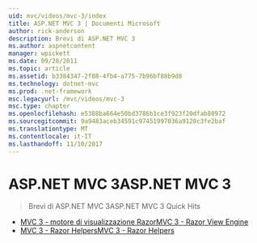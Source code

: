 ```yaml
---
uid: mvc/videos/mvc-3/index
title: ASP.NET MVC 3 | Documenti Microsoft
author: rick-anderson
description: Brevi di ASP.NET MVC 3
ms.author: aspnetcontent
manager: wpickett
ms.date: 09/28/2011
ms.topic: article
ms.assetid: b3384347-2f88-4fb4-a775-7b96bf88b9d8
ms.technology: dotnet-mvc
ms.prod: .net-framework
msc.legacyurl: /mvc/videos/mvc-3
msc.type: chapter
ms.openlocfilehash: e5388ba664e50bd3786b1ce3f923f20dfab80972
ms.sourcegitcommit: 9a9483aceb34591c97451997036a9120c3fe2baf
ms.translationtype: MT
ms.contentlocale: it-IT
ms.lasthandoff: 11/10/2017
---
```

<a name="aspnet-mvc-3"></a><span data-ttu-id="e7172-103">ASP.NET MVC 3</span><span class="sxs-lookup"><span data-stu-id="e7172-103">ASP.NET MVC 3</span></span>
====================
> <span data-ttu-id="e7172-104">Brevi di ASP.NET MVC 3</span><span class="sxs-lookup"><span data-stu-id="e7172-104">ASP.NET MVC 3 Quick Hits</span></span>


- [<span data-ttu-id="e7172-105">MVC 3 - motore di visualizzazione Razor</span><span class="sxs-lookup"><span data-stu-id="e7172-105">MVC 3 - Razor View Engine</span></span>](mvc-3-razor-view-engine.md)
- [<span data-ttu-id="e7172-106">MVC 3 - Razor Helpers</span><span class="sxs-lookup"><span data-stu-id="e7172-106">MVC 3 - Razor Helpers</span></span>](mvc-3-razor-helpers.md)
